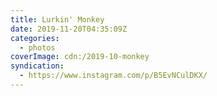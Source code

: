 ```yaml
---
title: Lurkin' Monkey
date: 2019-11-20T04:35:09Z
categories:
  - photos
coverImage: cdn:/2019-10-monkey
syndication:
  - https://www.instagram.com/p/B5EvNCulDKX/
---
```

